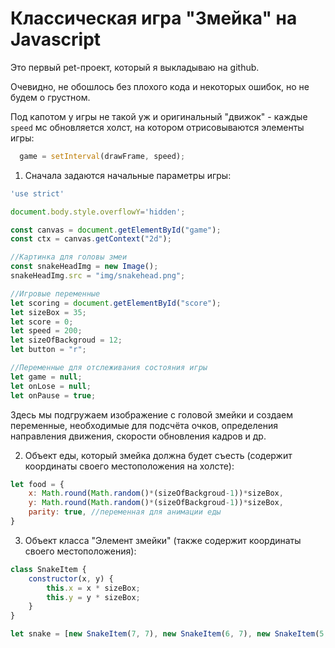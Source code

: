# Классическая игра "Змейка" на Javascript
Это первый pet-проект, который я выкладываю на github.

Очевидно, не обошлось без плохого кода и некоторых ошибок, но не будем о грустном.

Под капотом у игры не такой уж и оригинальный "движок" - каждые `speed` мс обновляется холст, на котором отрисовываются элементы игры:

``` javascript
  game = setInterval(drawFrame, speed);
```
1. Сначала задаются начальные параметры игры:

``` javascript
'use strict'

document.body.style.overflowY='hidden';

const canvas = document.getElementById("game");
const ctx = canvas.getContext("2d");

//Картинка для головы змеи
const snakeHeadImg = new Image();
snakeHeadImg.src = "img/snakehead.png";

//Игровые переменные
let scoring = document.getElementById("score");
let sizeBox = 35;
let score = 0;
let speed = 200;
let sizeOfBackgroud = 12;
let button = "r";

//Переменные для отслеживания состояния игры
let game = null;
let onLose = null;
let onPause = true;
```
Здесь мы подгружаем изображение с головой змейки и создаем переменные, необходимые для подсчёта очков, определения направления движения, скорости обновления кадров и др.

2. Объект еды, который змейка должна будет съесть (содержит координаты своего местоположения на холсте):
``` javascript
let food = {
    x: Math.round(Math.random()*(sizeOfBackgroud-1))*sizeBox,
    y: Math.round(Math.random()*(sizeOfBackgroud-1))*sizeBox,
    parity: true, //переменная для анимации еды
}
```
3. Объект класса "Элемент змейки" (также содержит координаты своего местоположения):
``` javascript
class SnakeItem {
    constructor(x, y) {
        this.x = x * sizeBox;
        this.y = y * sizeBox;
    }
}

let snake = [new SnakeItem(7, 7), new SnakeItem(6, 7), new SnakeItem(5, 7)];
```
